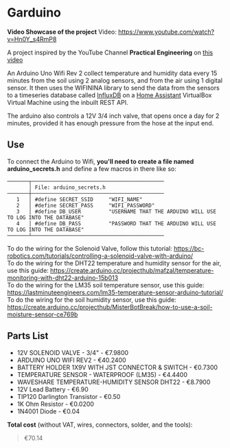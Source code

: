 # Garduino

**Video Showcase of the project**
Video: https://www.youtube.com/watch?v=Hn0Y_s4RmP8

A project inspired by the YouTube Channel **Practical Engineering** on [this video](https://www.youtube.com/watch?v=O_Q1WKCtWiA)

An Arduino Uno Wifi Rev 2 collect temperature and humidity data every 15 minutes from the soil using 2 analog sensors, and from the air using 1 digital sensor.
It then uses the WIFININA library to send the data from the sensors to a timeseries database called [InfluxDB](https://github.com/influxdata/influxdb) on a [Home Assistant](https://github.com/home-assistant/core) VirtualBox Virtual Machine
using the inbuilt REST API.

The arduino also controls a 12V 3/4 inch valve, that opens once a day for 2 minutes, provided it has enough pressure from the hose at the input end.

## Use
To connect the Arduino to Wifi, **you'll need to create a file named arduino_secrets.h** and define a few macros in there like so:

```text
───────┬───────────────────────────────────────────
       │ File: arduino_secrets.h
───────┼───────────────────────────────────────────
   1   │ #define SECRET_SSID     "WIFI_NAME"
   2   │ #define SECRET_PASS     "WIFI_PASSWORD"
   3   │ #define DB_USER         "USERNAME THAT THE ARDUINO WILL USE TO LOG INTO THE DATABASE"
   4   │ #define DB_PASS         "PASSWORD THAT THE ARDUINO WILL USE TO LOG INTO THE DATABASE"
───────┴───────────────────────────────────────────
```

To do the wiring for the Solenoid Valve, follow this tutorial: https://bc-robotics.com/tutorials/controlling-a-solenoid-valve-with-arduino/  
To do the wiring for the DHT22 temperature and humidity sensor for the air, use this guide: https://create.arduino.cc/projecthub/mafzal/temperature-monitoring-with-dht22-arduino-15b013  
To do the wiring for the LM35 soil temperature sensor, use this guide: https://lastminuteengineers.com/lm35-temperature-sensor-arduino-tutorial/   
To do the wiring for the soil humidity sensor, use this guide: https://create.arduino.cc/projecthub/MisterBotBreak/how-to-use-a-soil-moisture-sensor-ce769b  

## Parts List
- 12V SOLENOID VALVE - 3/4"  -  €7.9800 
- ARDUINO UNO WIFI REV2 - €40.2400
- BATTERY HOLDER 1X9V WITH JST CONNECTOR & SWITCH - €0.7300
- TEMPERATURE SENSOR - WATERPROOF (LM35) - €4.4400
- WAVESHARE TEMPERATURE-HUMIDITY SENSOR DHT22 - €8.7900
- 12V Lead Battery - €6.90
- TIP120 Darlington Transistor - €0.50
- 1K Ohm Resistor - €0.0200
- 1N4001 Diode - €0.04

**Total cost** (without VAT, wires, connectors, solder, and the tools):  
> €70.14
